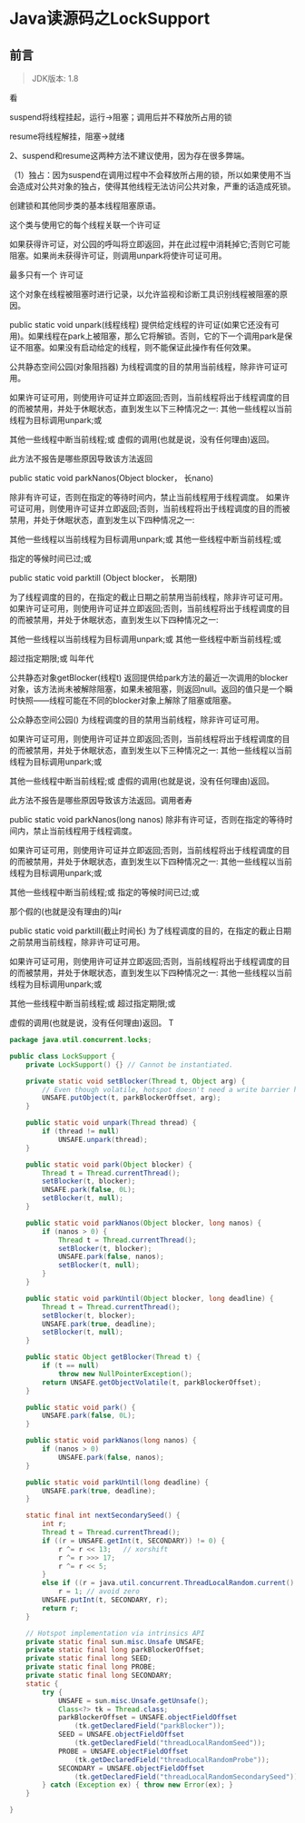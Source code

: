 # Java读源码之LockSupport

## 前言

> JDK版本: 1.8 

看

suspend将线程挂起，运行->阻塞；调用后并不释放所占用的锁

resume将线程解挂，阻塞->就绪

2、suspend和resume这两种方法不建议使用，因为存在很多弊端。

（1）独占：因为suspend在调用过程中不会释放所占用的锁，所以如果使用不当会造成对公共对象的独占，使得其他线程无法访问公共对象，严重的话造成死锁。





 创建锁和其他同步类的基本线程阻塞原语。 

 这个类与使用它的每个线程关联一个许可证 

 如果获得许可证，对公园的呼叫将立即返回，并在此过程中消耗掉它;否则它可能阻塞。如果尚未获得许可证，则调用unpark将使许可证可用。 

 最多只有一个 许可证



 这个对象在线程被阻塞时进行记录，以允许监视和诊断工具识别线程被阻塞的原因。 



public static void unpark(线程线程)
提供给定线程的许可证(如果它还没有可用)。如果线程在park上被阻塞，那么它将解锁。否则，它的下一个调用park是保证不阻塞。如果没有启动给定的线程，则不能保证此操作有任何效果。





公共静态空间公园(对象阻挡器)
为线程调度的目的禁用当前线程，除非许可证可用。

如果许可证可用，则使用许可证并立即返回;否则，当前线程将出于线程调度的目的而被禁用，并处于休眠状态，直到发生以下三种情况之一:
其他一些线程以当前线程为目标调用unpark;或

其他一些线程中断当前线程;或
虚假的调用(也就是说，没有任何理由)返回。

此方法不报告是哪些原因导致该方法返回



public static void parkNanos(Object blocker，
长nano)

除非有许可证，否则在指定的等待时间内，禁止当前线程用于线程调度。
如果许可证可用，则使用许可证并立即返回;否则，当前线程将出于线程调度的目的而被禁用，并处于休眠状态，直到发生以下四种情况之一:

其他一些线程以当前线程为目标调用unpark;或
其他一些线程中断当前线程;或

指定的等候时间已过;或



public static void parktill (Object blocker，
长期限)

为了线程调度的目的，在指定的截止日期之前禁用当前线程，除非许可证可用。
如果许可证可用，则使用许可证并立即返回;否则，当前线程将出于线程调度的目的而被禁用，并处于休眠状态，直到发生以下四种情况之一:

其他一些线程以当前线程为目标调用unpark;或
其他一些线程中断当前线程;或

超过指定期限;或
叫年代





公共静态对象getBlocker(线程t)
返回提供给park方法的最近一次调用的blocker对象，该方法尚未被解除阻塞，如果未被阻塞，则返回null。返回的值只是一个瞬时快照——线程可能在不同的blocker对象上解除了阻塞或阻塞。





公众静态空间公园()
为线程调度的目的禁用当前线程，除非许可证可用。

如果许可证可用，则使用许可证并立即返回;否则，当前线程将出于线程调度的目的而被禁用，并处于休眠状态，直到发生以下三种情况之一:
其他一些线程以当前线程为目标调用unpark;或

其他一些线程中断当前线程;或
虚假的调用(也就是说，没有任何理由)返回。

此方法不报告是哪些原因导致该方法返回。调用者寿





public static void parkNanos(long nanos)
除非有许可证，否则在指定的等待时间内，禁止当前线程用于线程调度。

如果许可证可用，则使用许可证并立即返回;否则，当前线程将出于线程调度的目的而被禁用，并处于休眠状态，直到发生以下四种情况之一:
其他一些线程以当前线程为目标调用unpark;或

其他一些线程中断当前线程;或
指定的等候时间已过;或

那个假的(也就是没有理由的)叫r





public static void parktill(截止时间长)
为了线程调度的目的，在指定的截止日期之前禁用当前线程，除非许可证可用。

如果许可证可用，则使用许可证并立即返回;否则，当前线程将出于线程调度的目的而被禁用，并处于休眠状态，直到发生以下四种情况之一:
其他一些线程以当前线程为目标调用unpark;或

其他一些线程中断当前线程;或
超过指定期限;或

虚假的调用(也就是说，没有任何理由)返回。
T



```java
package java.util.concurrent.locks;

public class LockSupport {
    private LockSupport() {} // Cannot be instantiated.

    private static void setBlocker(Thread t, Object arg) {
        // Even though volatile, hotspot doesn't need a write barrier here.
        UNSAFE.putObject(t, parkBlockerOffset, arg);
    }

    public static void unpark(Thread thread) {
        if (thread != null)
            UNSAFE.unpark(thread);
    }

    public static void park(Object blocker) {
        Thread t = Thread.currentThread();
        setBlocker(t, blocker);
        UNSAFE.park(false, 0L);
        setBlocker(t, null);
    }

    public static void parkNanos(Object blocker, long nanos) {
        if (nanos > 0) {
            Thread t = Thread.currentThread();
            setBlocker(t, blocker);
            UNSAFE.park(false, nanos);
            setBlocker(t, null);
        }
    }

    public static void parkUntil(Object blocker, long deadline) {
        Thread t = Thread.currentThread();
        setBlocker(t, blocker);
        UNSAFE.park(true, deadline);
        setBlocker(t, null);
    }

    public static Object getBlocker(Thread t) {
        if (t == null)
            throw new NullPointerException();
        return UNSAFE.getObjectVolatile(t, parkBlockerOffset);
    }

    public static void park() {
        UNSAFE.park(false, 0L);
    }

    public static void parkNanos(long nanos) {
        if (nanos > 0)
            UNSAFE.park(false, nanos);
    }

    public static void parkUntil(long deadline) {
        UNSAFE.park(true, deadline);
    }

    static final int nextSecondarySeed() {
        int r;
        Thread t = Thread.currentThread();
        if ((r = UNSAFE.getInt(t, SECONDARY)) != 0) {
            r ^= r << 13;   // xorshift
            r ^= r >>> 17;
            r ^= r << 5;
        }
        else if ((r = java.util.concurrent.ThreadLocalRandom.current().nextInt()) == 0)
            r = 1; // avoid zero
        UNSAFE.putInt(t, SECONDARY, r);
        return r;
    }

    // Hotspot implementation via intrinsics API
    private static final sun.misc.Unsafe UNSAFE;
    private static final long parkBlockerOffset;
    private static final long SEED;
    private static final long PROBE;
    private static final long SECONDARY;
    static {
        try {
            UNSAFE = sun.misc.Unsafe.getUnsafe();
            Class<?> tk = Thread.class;
            parkBlockerOffset = UNSAFE.objectFieldOffset
                (tk.getDeclaredField("parkBlocker"));
            SEED = UNSAFE.objectFieldOffset
                (tk.getDeclaredField("threadLocalRandomSeed"));
            PROBE = UNSAFE.objectFieldOffset
                (tk.getDeclaredField("threadLocalRandomProbe"));
            SECONDARY = UNSAFE.objectFieldOffset
                (tk.getDeclaredField("threadLocalRandomSecondarySeed"));
        } catch (Exception ex) { throw new Error(ex); }
    }

}
```

